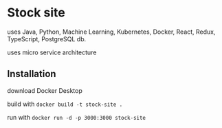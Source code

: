 # Stock site

uses Java, Python, Machine Learning, Kubernetes, Docker, React, Redux, TypeScript, PostgreSQL db.

uses micro service architecture

## Installation

download Docker Desktop

build with `docker build -t stock-site .`

run with `docker run -d -p 3000:3000 stock-site`
